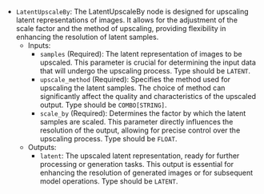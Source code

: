 - `LatentUpscaleBy`: The LatentUpscaleBy node is designed for upscaling latent representations of images. It allows for the adjustment of the scale factor and the method of upscaling, providing flexibility in enhancing the resolution of latent samples.
    - Inputs:
        - `samples` (Required): The latent representation of images to be upscaled. This parameter is crucial for determining the input data that will undergo the upscaling process. Type should be `LATENT`.
        - `upscale_method` (Required): Specifies the method used for upscaling the latent samples. The choice of method can significantly affect the quality and characteristics of the upscaled output. Type should be `COMBO[STRING]`.
        - `scale_by` (Required): Determines the factor by which the latent samples are scaled. This parameter directly influences the resolution of the output, allowing for precise control over the upscaling process. Type should be `FLOAT`.
    - Outputs:
        - `latent`: The upscaled latent representation, ready for further processing or generation tasks. This output is essential for enhancing the resolution of generated images or for subsequent model operations. Type should be `LATENT`.
